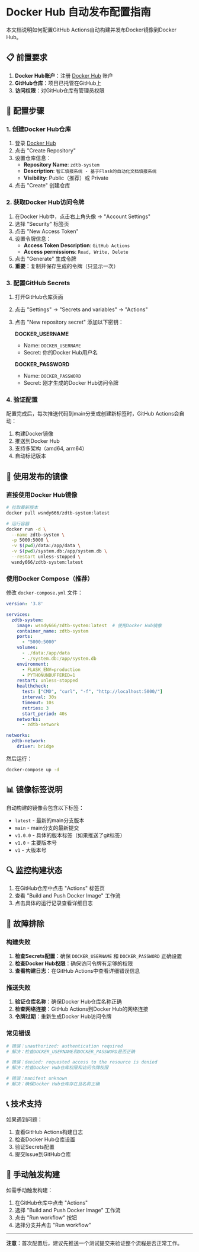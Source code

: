 # Docker Hub 自动发布配置指南

本文档说明如何配置GitHub Actions自动构建并发布Docker镜像到Docker Hub。

## 📋 前置要求

1. **Docker Hub账户**：注册 [Docker Hub](https://hub.docker.com/) 账户
2. **GitHub仓库**：项目已托管在GitHub上
3. **访问权限**：对GitHub仓库有管理员权限

## 🔧 配置步骤

### 1. 创建Docker Hub仓库

1. 登录 [Docker Hub](https://hub.docker.com/)
2. 点击 "Create Repository"
3. 设置仓库信息：
   - **Repository Name**: `zdtb-system`
   - **Description**: `智汇填报系统 - 基于Flask的自动化文档填报系统`
   - **Visibility**: Public（推荐）或 Private
4. 点击 "Create" 创建仓库

### 2. 获取Docker Hub访问令牌

1. 在Docker Hub中，点击右上角头像 → "Account Settings"
2. 选择 "Security" 标签页
3. 点击 "New Access Token"
4. 设置令牌信息：
   - **Access Token Description**: `GitHub Actions`
   - **Access permissions**: `Read, Write, Delete`
5. 点击 "Generate" 生成令牌
6. **重要**：复制并保存生成的令牌（只显示一次）

### 3. 配置GitHub Secrets

1. 打开GitHub仓库页面
2. 点击 "Settings" → "Secrets and variables" → "Actions"
3. 点击 "New repository secret" 添加以下密钥：

   **DOCKER_USERNAME**
   - Name: `DOCKER_USERNAME`
   - Secret: 你的Docker Hub用户名

   **DOCKER_PASSWORD**
   - Name: `DOCKER_PASSWORD`
   - Secret: 刚才生成的Docker Hub访问令牌

### 4. 验证配置

配置完成后，每次推送代码到main分支或创建新标签时，GitHub Actions会自动：

1. 构建Docker镜像
2. 推送到Docker Hub
3. 支持多架构（amd64, arm64）
4. 自动标记版本

## 🚀 使用发布的镜像

### 直接使用Docker Hub镜像

```bash
# 拉取最新版本
docker pull wsndy666/zdtb-system:latest

# 运行容器
docker run -d \
  --name zdtb-system \
  -p 5000:5000 \
  -v $(pwd)/data:/app/data \
  -v $(pwd)/system.db:/app/system.db \
  --restart unless-stopped \
  wsndy666/zdtb-system:latest
```

### 使用Docker Compose（推荐）

修改 `docker-compose.yml` 文件：

```yaml
version: '3.8'

services:
  zdtb-system:
    image: wsndy666/zdtb-system:latest  # 使用Docker Hub镜像
    container_name: zdtb-system
    ports:
      - "5000:5000"
    volumes:
      - ./data:/app/data
      - ./system.db:/app/system.db
    environment:
      - FLASK_ENV=production
      - PYTHONUNBUFFERED=1
    restart: unless-stopped
    healthcheck:
      test: ["CMD", "curl", "-f", "http://localhost:5000/"]
      interval: 30s
      timeout: 10s
      retries: 3
      start_period: 40s
    networks:
      - zdtb-network

networks:
  zdtb-network:
    driver: bridge
```

然后运行：

```bash
docker-compose up -d
```

## 📊 镜像标签说明

自动构建的镜像会包含以下标签：

- `latest` - 最新的main分支版本
- `main` - main分支的最新提交
- `v1.0.0` - 具体的版本标签（如果推送了git标签）
- `v1.0` - 主要版本号
- `v1` - 大版本号

## 🔍 监控构建状态

1. 在GitHub仓库中点击 "Actions" 标签页
2. 查看 "Build and Push Docker Image" 工作流
3. 点击具体的运行记录查看详细日志

## 🐛 故障排除

### 构建失败

1. **检查Secrets配置**：确保 `DOCKER_USERNAME` 和 `DOCKER_PASSWORD` 正确设置
2. **检查Docker Hub权限**：确保访问令牌有足够的权限
3. **查看构建日志**：在GitHub Actions中查看详细错误信息

### 推送失败

1. **验证仓库名称**：确保Docker Hub仓库名称正确
2. **检查网络连接**：GitHub Actions到Docker Hub的网络连接
3. **令牌过期**：重新生成Docker Hub访问令牌

### 常见错误

```bash
# 错误：unauthorized: authentication required
# 解决：检查DOCKER_USERNAME和DOCKER_PASSWORD是否正确

# 错误：denied: requested access to the resource is denied
# 解决：检查Docker Hub仓库权限和访问令牌权限

# 错误：manifest unknown
# 解决：确保Docker Hub仓库存在且名称正确
```

## 📞 技术支持

如果遇到问题：

1. 查看GitHub Actions构建日志
2. 检查Docker Hub仓库设置
3. 验证Secrets配置
4. 提交Issue到GitHub仓库

## 🔄 手动触发构建

如需手动触发构建：

1. 在GitHub仓库中点击 "Actions"
2. 选择 "Build and Push Docker Image" 工作流
3. 点击 "Run workflow" 按钮
4. 选择分支并点击 "Run workflow"

---

**注意**：首次配置后，建议先推送一个测试提交来验证整个流程是否正常工作。